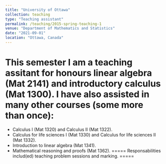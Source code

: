 ```yaml
---
title: "University of Ottawa"
collection: teaching
type: "Teaching assistant"
permalink: /teaching/2015-spring-teaching-1
venue: "Department of Mathematics and Statistics"
date: "2021-09-01"
location: "Ottawa, Canada"
---
```


This semester I am a teaching assitant for honours linear algebra (Mat 2141) and introductory calculus (Mat 1300). 
I have also assisted in many other courses (some more than once):
===
* Calculus I (Mat 1320) and Calculus II (Mat 1322).
* Calculus for life sciences I (Mat 1330) and Calculus for life sciences II (Mat 1332).
* Introduction to linear algebra (Mat 1341).
* Mathematical reasoning and proofs (Mat 1362).
=====
Responsabilities includ(ed) teaching problem sessions and marking.
=====
